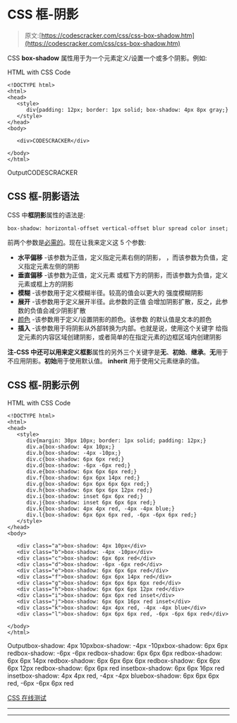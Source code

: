 # CSS 框-阴影

> 原文:[https://codescracker.com/css/css-box-shadow.htm](https://codescracker.com/css/css-box-shadow.htm)

CSS **box-shadow** 属性用于为一个元素定义/设置一个或多个阴影。例如:

HTML with CSS Code

```
<!DOCTYPE html>
<html>
<head>
   <style>
      div{padding: 12px; border: 1px solid; box-shadow: 4px 8px gray;}
   </style>
</head>
<body>

   <div>CODESCRACKER</div>

</body>
</html>
```

OutputCODESCRACKER

## CSS 框-阴影语法

CSS 中**框阴影**属性的语法是:

```
box-shadow: horizontal-offset vertical-offset blur spread color inset;
```

前两个参数是<u>必需的</u>。现在让我来定义这 5 个参数:

*   **水平偏移** -该参数为正值，定义指定元素右侧的阴影， ，而该参数为负值，定义指定元素左侧的阴影
*   **垂直偏移** -该参数为正值，定义元素 或框下方的阴影，而该参数为负值，定义元素或框上方的阴影
*   **模糊** -该参数用于定义模糊半径。较高的值会以更大的 强度模糊阴影
*   **展开** -该参数用于定义展开半径。此参数的正值 会增加阴影扩散，反之，此参数的负值会减少阴影扩散
*   [颜色](/css/css-color-names-codes-rgb-hexadecimal.htm) -该参数用于定义/设置阴影的颜色。该参数 的默认值是文本的颜色
*   **插入** -该参数用于将阴影从外部转换为内部。也就是说，使用这个关键字 给指定元素的内容区域创建阴影，或者简单的在指定元素的边框区域内创建阴影

**注-**CSS 中还可以用来定义**框影**属性的另外三个关键字是**无**、**初始**、**继承**。**无**用于不应用阴影。**初始**用于使用默认值。 **inherit** 用于使用父元素继承的值。

## CSS 框-阴影示例

HTML with CSS Code

```
<!DOCTYPE html>
<html>
<head>
   <style>
      div{margin: 30px 10px; border: 1px solid; padding: 12px;}
      div.a{box-shadow: 4px 10px;}
      div.b{box-shadow: -4px -10px;}
      div.c{box-shadow: 6px 6px red;}
      div.d{box-shadow: -6px -6px red;}
      div.e{box-shadow: 6px 6px 6px red;}
      div.f{box-shadow: 6px 6px 14px red;}
      div.g{box-shadow: 6px 6px 6px 6px red;}
      div.h{box-shadow: 6px 6px 6px 12px red;}
      div.i{box-shadow: inset 6px 6px red;}
      div.j{box-shadow: inset 6px 6px 6px red;}
      div.k{box-shadow: 4px 4px red, -4px -4px blue;}
      div.l{box-shadow: 6px 6px 6px red, -6px -6px 6px red;}
   </style>
</head>
<body>

   <div class="a">box-shadow: 4px 10px</div>
   <div class="b">box-shadow: -4px -10px</div>
   <div class="c">box-shadow: 6px 6px red</div>
   <div class="d">box-shadow: -6px -6px red</div>
   <div class="e">box-shadow: 6px 6px 6px red</div>
   <div class="f">box-shadow: 6px 6px 14px red</div>
   <div class="g">box-shadow: 6px 6px 6px 6px red</div>
   <div class="h">box-shadow: 6px 6px 6px 12px red</div>
   <div class="i">box-shadow: 6px 6px red inset</div>
   <div class="j">box-shadow: 6px 6px 16px red inset</div>
   <div class="k">box-shadow: 4px 4px red, -4px -4px blue</div>
   <div class="l">box-shadow: 6px 6px 6px red, -6px -6px 6px red</div>

</body>
</html>
```

Outputbox-shadow: 4px 10pxbox-shadow: -4px -10pxbox-shadow: 6px 6px redbox-shadow: -6px -6px redbox-shadow: 6px 6px 6px redbox-shadow: 6px 6px 14px redbox-shadow: 6px 6px 6px 6px redbox-shadow: 6px 6px 6px 12px redbox-shadow: 6px 6px red insetbox-shadow: 6px 6px 16px red insetbox-shadow: 4px 4px red, -4px -4px bluebox-shadow: 6px 6px 6px red, -6px -6px 6px red

[CSS 在线测试](/exam/showtest.php?subid=5)

* * *

* * *